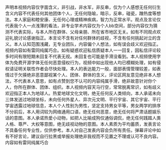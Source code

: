 声明本视频内容仅字面含义，非引战，非水军，非反串，仅为个人感想无任何衍生含义内容不代表任何其他团体个人，无任何隐喻，暗示，反串，碰瓷，蹭热度等想法。本人家庭和睦安康、无任何心理或精神疾病，智力为正常水平。观点及言论仅代表我个人一点浅薄的看法，非专业学术内容仅为个人bb空间，部分内容仅为猜测不代表实际，与本人所在群体、父母亲朋、所在省市地区无关。如有不同观点欢迎礼貌讨论感谢指正。本言论不含有对任何群体的歧视，不含有任何挑起对立的含义。本人认知范围浅藏，无专业团队，内容偏个人想法，如有误会歧义欢迎指正。视频内容如有雷同纯属巧合。如有疑惑欢迎私信质疑本人一一回复，因私信评论较多时间有限短期未回复不代表无视。未回复也可能是手滑没看到。本人视频使用字体为免费开源字体无任何恶意侵权行为，视频中如出现他人均已模糊处理，如有侵权请证明关联性作者会尽快处理。本人的表达能力一般，面部表情管理较差，如表情过于欠揍绝非恶意鄙视某个人、团体、群体的含义，评论区网友意见绝非本人想法，不代表本人意思，如有点赞到您不认可的内容纯属手滑，绝非故意针对你个人，你所在群体、团体、组织。本人视频内容天马行空，常常脱离常识，如有歧义欢迎指正本人为地球人。热爱地球文化文明，绝无任何反人类倾向，本人承诺未向三体发送过地球坐标，未向任何外星人、异次元文明、平行宇宙、其它宇宙、平行学宙透露过地球信息，本人个人性别为男性，坚定支持男女平等，男女两学的排序不分前后，本人用词较为网络通用口语，绝无任何恶意，绝无任何将严肃话题娱乐话的意图。本人承诺热爱小动物，如把人比喻成狗仅通俗调侃，绝无任何践踏人类人格、尊严、大权等意图，绝无歧视动物的意图。本人素质为平均蓄质，发表言论不具备任何专业性，仅供参考。本人对自己发表内容会负所有责任。弹幕评论中如有不好言论，建议自行拉黑或举报处理绝非我视而不见置之不理或认可不良内容。内容如有雷同纯属巧合
